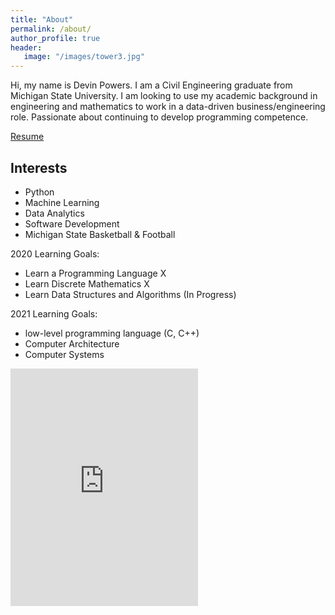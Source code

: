 ```yaml
---
title: "About"
permalink: /about/
author_profile: true
header:
   image: "/images/tower3.jpg"
---
```


Hi, my name is Devin Powers. I am a Civil Engineering graduate from Michigan State University. I am looking to use my academic background in engineering and mathematics to work in a data-driven business/engineering role. Passionate about continuing to develop programming competence.


[Resume](/resume/Devin_Powers_Resume.pdf)

## Interests

* Python
* Machine Learning
* Data Analytics
* Software Development
* Michigan State Basketball & Football

2020 Learning Goals:

- Learn a Programming Language X
- Learn Discrete Mathematics   X
- Learn Data Structures and Algorithms (In Progress)




2021 Learning Goals:

- low-level programming language (C, C++)
- Computer Architecture
- Computer Systems






<iframe src="https://open.spotify.com/embed/playlist/1VEjjmVIpu2vWIgrs6u7hb" width="300" height="380" frameborder="0" allowtransparency="true" allow="encrypted-media"></iframe>

